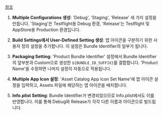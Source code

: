 [참조](https://hanulyun.medium.com/ios-multiple-configurations-%EB%A1%9C-debug-release-%EA%B5%AC%EB%B6%84%ED%95%B4-%EB%B0%B0%ED%8F%AC%ED%95%98%EA%B8%B0-1-43a6f8bd1b5b)
1. **Multiple Configurations 생성**: 'Debug', 'Staging', 'Release' 세 가지 설정을 만듭니다. 'Staging'은 Testflight용 Debug 환경, 'Release'는 Testflight 및 AppStore용 Production 환경입니다​[](https://hanulyun.medium.com/ios-multiple-configurations-%EB%A1%9C-debug-release-%EA%B5%AC%EB%B6%84%ED%95%B4-%EB%B0%B0%ED%8F%AC%ED%95%98%EA%B8%B0-1-43a6f8bd1b5b#:~:text=,AppStore%20%EC%97%90%20%EC%98%AC%EB%9D%BC%EA%B0%80%EB%8A%94%20Production%20%ED%99%98%EA%B2%BD)​.
    
2. **Build Settings에서 User-Defined Setting 생성**: 앱 아이콘을 구분하기 위한 사용자 정의 설정을 추가합니다. 이 설정은 Bundle Identifier의 일부가 됩니다​[](https://hanulyun.medium.com/ios-multiple-configurations-%EB%A1%9C-debug-release-%EA%B5%AC%EB%B6%84%ED%95%B4-%EB%B0%B0%ED%8F%AC%ED%95%98%EA%B8%B0-1-43a6f8bd1b5b#:~:text=,Identifier%20%EB%92%A4%EC%97%90%20%EB%B6%99%EB%8A%94%20%EB%B6%80%EB%B6%84%EC%9D%B4%20%EB%90%A0%EA%B1%B0%EC%98%88%EC%9A%94)​.
    
3. **Packaging Setting**: 'Product Bundle Identifier' 설정에서 Bundle Identifier의 앞부분과 Custom으로 생성한 `${BUNDLE_ID_SUFFIX}`를 결합합니다. 'Product Name'을 수정하면 나머지 설정이 자동으로 적용됩니다​[](https://hanulyun.medium.com/ios-multiple-configurations-%EB%A1%9C-debug-release-%EA%B5%AC%EB%B6%84%ED%95%B4-%EB%B0%B0%ED%8F%AC%ED%95%98%EA%B8%B0-1-43a6f8bd1b5b#:~:text=,%EB%A7%8C%20%EC%88%98%EC%A0%95%ED%95%98%EB%A9%B4%20%EB%82%98%EB%A8%B8%EC%A7%80%EB%8A%94%20%EC%9E%90%EB%8F%99%EC%9C%BC%EB%A1%9C%20%EC%9E%85%EB%A0%A5%EB%90%98%EB%8D%94%EB%9D%BC%EA%B5%AC%EC%9A%94)​.
    
4. **Multiple App Icon 설정**: 'Asset Catalog App Icon Set Name'에 앱 아이콘 설정을 입력하고, Assets 파일에 해당하는 앱 아이콘을 배치합니다​[](https://hanulyun.medium.com/ios-multiple-configurations-%EB%A1%9C-debug-release-%EA%B5%AC%EB%B6%84%ED%95%B4-%EB%B0%B0%ED%8F%AC%ED%95%98%EA%B8%B0-1-43a6f8bd1b5b#:~:text=,%ED%95%B4%EB%8B%B9%ED%95%98%EB%8A%94%20%EC%95%B1%20%EC%95%84%EC%9D%B4%EC%BD%98%EC%9D%84%20%EB%84%A3%EC%9C%BC%EB%A9%B4%20%EB%81%9D)​.
    
5. **Info.plist Setting**: Bundle Identifier가 변경되었으므로 Info.plist에서도 이를 반영합니다. 이를 통해 Debug와 Release가 각각 다른 이름과 아이콘으로 빌드됩니다​[](https://hanulyun.medium.com/ios-multiple-configurations-%EB%A1%9C-debug-release-%EA%B5%AC%EB%B6%84%ED%95%B4-%EB%B0%B0%ED%8F%AC%ED%95%98%EA%B8%B0-1-43a6f8bd1b5b#:~:text=,%EC%97%86%EC%96%B4%EC%84%9C%20%EC%A0%81%EC%9A%A9%ED%95%98%EC%A7%80%20%EB%AA%BB%ED%96%88%EC%A7%80%EB%A7%8C%20%EB%B6%84%EB%AA%85%ED%9E%88%20%EB%90%A0%EA%B1%B0%EC%98%88%EC%9A%94)​.